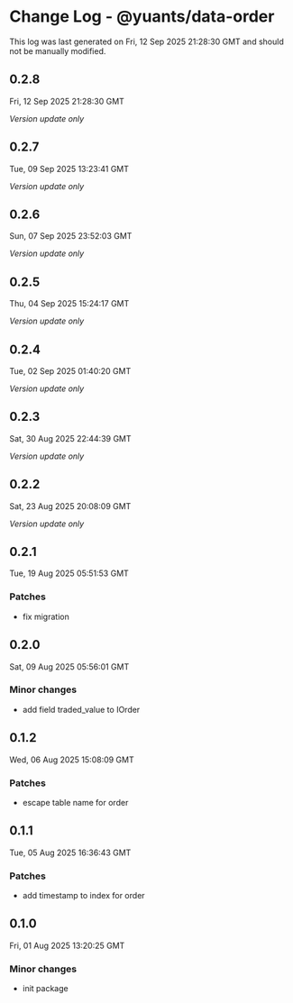 # Change Log - @yuants/data-order

This log was last generated on Fri, 12 Sep 2025 21:28:30 GMT and should not be manually modified.

## 0.2.8
Fri, 12 Sep 2025 21:28:30 GMT

_Version update only_

## 0.2.7
Tue, 09 Sep 2025 13:23:41 GMT

_Version update only_

## 0.2.6
Sun, 07 Sep 2025 23:52:03 GMT

_Version update only_

## 0.2.5
Thu, 04 Sep 2025 15:24:17 GMT

_Version update only_

## 0.2.4
Tue, 02 Sep 2025 01:40:20 GMT

_Version update only_

## 0.2.3
Sat, 30 Aug 2025 22:44:39 GMT

_Version update only_

## 0.2.2
Sat, 23 Aug 2025 20:08:09 GMT

_Version update only_

## 0.2.1
Tue, 19 Aug 2025 05:51:53 GMT

### Patches

- fix migration

## 0.2.0
Sat, 09 Aug 2025 05:56:01 GMT

### Minor changes

- add field traded_value to IOrder

## 0.1.2
Wed, 06 Aug 2025 15:08:09 GMT

### Patches

- escape table name for order

## 0.1.1
Tue, 05 Aug 2025 16:36:43 GMT

### Patches

- add timestamp to index for order

## 0.1.0
Fri, 01 Aug 2025 13:20:25 GMT

### Minor changes

- init package

